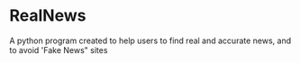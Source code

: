 # RealNews
A python program created to help users to find real and accurate news, and to avoid 'Fake News" sites
